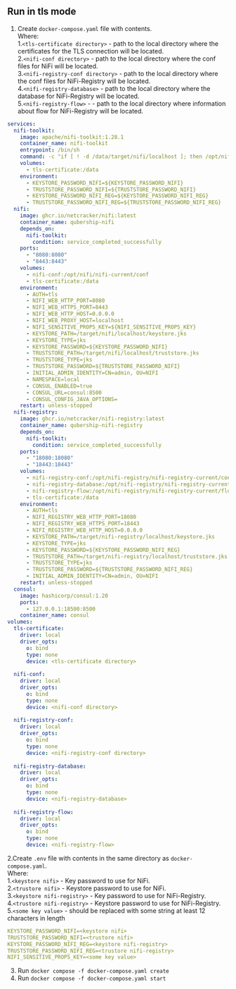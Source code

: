## Run in tls mode

1. Create `docker-compose.yaml` file with contents.  
Where:  
	1.`<tls-certificate directory>` - path to the local directory where the certificates for the TLS connection will be located.  
	2.`<nifi-conf directory>` - path to the local directory where the conf files for NiFi will be located.  
	3.`<nifi-registry-conf directory>` - path to the local directory where the conf files for NiFi-Registry will be located.  
	4.`<nifi-registry-database>` - path to the local directory where the database for NiFi-Registry will be located.  
	5.`<nifi-registry-flow>` -  - path to the local directory where information about flow for NiFi-Registry will be located.  
	
```YAML
services:
  nifi-toolkit:
    image: apache/nifi-toolkit:1.28.1
    container_name: nifi-toolkit
    entrypoint: /bin/sh
    command: -c "if [ ! -d /data/target/nifi/localhost ]; then /opt/nifi-toolkit/nifi-toolkit-1.28.1/bin/tls-toolkit.sh standalone -n \"localhost\" --subjectAlternativeNames \"nifi\" -C \"CN=admin, OU=NIFI\" -P ${TRUSTSTORE_PASSWORD_NIFI} -S ${KEYSTORE_PASSWORD_NIFI} -o /data/target/nifi; else return 0; fi && mkdir /data/target/nifi-registry && cp /data/target/nifi/nifi-cert.pem /data/target/nifi-registry && cp /data/target/nifi/nifi-key.key /data/target/nifi-registry  && /opt/nifi-toolkit/nifi-toolkit-1.28.1/bin/tls-toolkit.sh standalone -n \"localhost\" --subjectAlternativeNames \"nifi-registry\" -C \"CN=admin, OU=NIFI\" -P ${TRUSTSTORE_PASSWORD_NIFI_REG} -S ${KEYSTORE_PASSWORD_NIFI_REG} -o /data/target/nifi-registry"
    volumes:
      - tls-certificate:/data
    environment:
      - KEYSTORE_PASSWORD_NIFI=${KEYSTORE_PASSWORD_NIFI}
      - TRUSTSTORE_PASSWORD_NIFI=${TRUSTSTORE_PASSWORD_NIFI}
      - KEYSTORE_PASSWORD_NIFI_REG=${KEYSTORE_PASSWORD_NIFI_REG}
      - TRUSTSTORE_PASSWORD_NIFI_REG=${TRUSTSTORE_PASSWORD_NIFI_REG}
  nifi:
    image: ghcr.io/netcracker/nifi:latest
    container_name: qubership-nifi
    depends_on:
      nifi-toolkit:
        condition: service_completed_successfully
    ports:
      - "8080:8080"
      - "8443:8443"
    volumes:
      - nifi-conf:/opt/nifi/nifi-current/conf
      - tls-certificate:/data
    environment:
      - AUTH=tls
      - NIFI_WEB_HTTP_PORT=8080
      - NIFI_WEB_HTTPS_PORT=8443
      - NIFI_WEB_HTTP_HOST=0.0.0.0
      - NIFI_WEB_PROXY_HOST=localhost
      - NIFI_SENSITIVE_PROPS_KEY=${NIFI_SENSITIVE_PROPS_KEY}
      - KEYSTORE_PATH=/target/nifi/localhost/keystore.jks
      - KEYSTORE_TYPE=jks
      - KEYSTORE_PASSWORD=${KEYSTORE_PASSWORD_NIFI}
      - TRUSTSTORE_PATH=/target/nifi/localhost/truststore.jks
      - TRUSTSTORE_TYPE=jks
      - TRUSTSTORE_PASSWORD=${TRUSTSTORE_PASSWORD_NIFI}
      - INITIAL_ADMIN_IDENTITY=CN=admin, OU=NIFI
      - NAMESPACE=local
      - CONSUL_ENABLED=true
      - CONSUL_URL=consul:8500
      - CONSUL_CONFIG_JAVA_OPTIONS=
    restart: unless-stopped
  nifi-registry:
    image: ghcr.io/netcracker/nifi-registry:latest
    container_name: qubership-nifi-registry
    depends_on:
      nifi-toolkit:
        condition: service_completed_successfully
    ports:
      - "18080:18080"
      - "18443:18443"
    volumes:
      - nifi-registry-conf:/opt/nifi-registry/nifi-registry-current/conf
      - nifi-registry-database:/opt/nifi-registry/nifi-registry-current/database
      - nifi-registry-flow:/opt/nifi-registry/nifi-registry-current/flow_storage
      - tls-certificate:/data
    environment:
      - AUTH=tls
      - NIFI_REGISTRY_WEB_HTTP_PORT=18080
      - NIFI_REGISTRY_WEB_HTTPS_PORT=18443
      - NIFI_REGISTRY_WEB_HTTP_HOST=0.0.0.0
      - KEYSTORE_PATH=/target/nifi-registry/localhost/keystore.jks
      - KEYSTORE_TYPE=jks
      - KEYSTORE_PASSWORD=${KEYSTORE_PASSWORD_NIFI_REG}
      - TRUSTSTORE_PATH=/target/nifi-registry/localhost/truststore.jks
      - TRUSTSTORE_TYPE=jks
      - TRUSTSTORE_PASSWORD=${TRUSTSTORE_PASSWORD_NIFI_REG}
      - INITIAL_ADMIN_IDENTITY=CN=admin, OU=NIFI
    restart: unless-stopped
  consul:
    image: hashicorp/consul:1.20
    ports:
      - 127.0.0.1:18500:8500
    container_name: consul    
volumes:    
  tls-certificate:
    driver: local
    driver_opts:
      o: bind
      type: none
      device: <tls-certificate directory>
      
  nifi-conf:
    driver: local
    driver_opts:
      o: bind
      type: none
      device: <nifi-conf directory>
      
  nifi-registry-conf:
    driver: local
    driver_opts:
      o: bind
      type: none
      device: <nifi-registry-conf directory>
      
  nifi-registry-database:
    driver: local
    driver_opts:
      o: bind
      type: none
      device: <nifi-registry-database>
      
  nifi-registry-flow:
    driver: local
    driver_opts:
      o: bind
      type: none
      device: <nifi-registry-flow>
```

2.Create `.env` file with contents in the same directory as `docker-compose.yaml`.  
Where:  
	1.`<keystore nifi>` - Key password to use for NiFi.  
	2.`<trustore nifi>` - Keystore password to use for NiFi.  
	3.`<keystore nifi-registry>` - Key password to use for NiFi-Registry.  
	4.`<trustore nifi-registry>` - Keystore password to use for NiFi-Registry.  
	5.`<some key value>` - should be replaced with some string at least 12 characters in length  
	
```YAML	
KEYSTORE_PASSWORD_NIFI=<keystore nifi>
TRUSTSTORE_PASSWORD_NIFI=<trustore nifi>
KEYSTORE_PASSWORD_NIFI_REG=<keystore nifi-registry>
TRUSTSTORE_PASSWORD_NIFI_REG=<trustore nifi-registry>
NIFI_SENSITIVE_PROPS_KEY=<some key value>
```

3. Run `docker compose -f docker-compose.yaml create`
4. Run `docker compose -f docker-compose.yaml start`